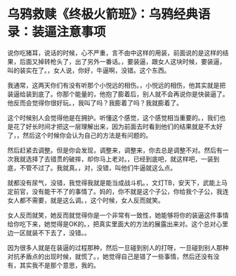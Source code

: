 # 乌鸦救赎《终极火箭班》：乌鸦经典语录：装逼注意事项

说你吃猪耳，说话的时候，心不严重，言不由中这样的用装，前面说的是这样的结果，后面又掉转枪头了，出了另外一番话。，要装逼，跟女人这块时候，要装逼，叫的装实在了。，女人说，你好，牛逼啊，没错。这个东西。

我通常，这两天你们有没有听那个小悦远的相伤。，小悦远的相伤，他其实就是把装逼给装到底了。你那个能量的，他抱了膨着后，别人就不会再说你是快装逼了。他反而会觉得你很好玩。，我叫了吗？我膨着了吗？我就膨着了。

这个时候别人会觉得他是在拥护。听懂这个感觉，这个感觉相当重要的。，我们也是花了好长时间才把这一层理解出来，因为前面去时看到他们的结果就是不太好了，，然后这个时候你会认为自己的方法是有问题的。

然后赶紧去调整。但是你会发现，调整来，调整来，你去总是调整不对。然后有一次我就选择了去错贯的破摔，却你马上老对。，已经到底吧，就这样吧，一装到底，不管不过了。我就真。，对，没错，叫他们牛逼就这么点。

就都没有尿气，没错，我觉得我就是能当成战斗机。，文灯TB，安天下，武能上马定前官，没有能干不了的事情了。妈的，你不就是这个子公，你给我个子公，我连女人都不需要，就是这么调。，这个时候，女人反而就笑。

女人反而就笑，她反而就觉得你是一个非常有一致性，她能够将你的装逼这件事情给你吃下来，她觉得是OK的。，把真实里面大的方法的展露出来对。这个总对心里边一区就装不下去了，没错。。

因为很多人就是在装逼的过程那种，然后一旦碰到别人的打呀，一旦碰到别人那种对抗矛盾点的出现时候，就慌了。，她觉得自己是错了一些事情，然后还没有没有，其实我不是那个意思，我的。

